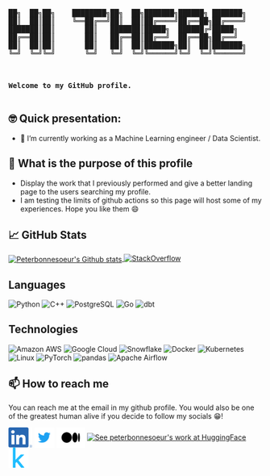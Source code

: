 <pre>
██╗  ██╗██╗    ████████╗██╗  ██╗███████╗██████╗ ███████╗    
██║  ██║██║    ╚══██╔══╝██║  ██║██╔════╝██╔══██╗██╔════╝    
███████║██║       ██║   ███████║█████╗  ██████╔╝█████╗    
██╔══██║██║       ██║   ██╔══██║██╔══╝  ██╔══██╗██╔══╝    
██║  ██║██║       ██║   ██║  ██║███████╗██║  ██║███████╗   
╚═╝  ╚═╝╚═╝       ╚═╝   ╚═╝  ╚═╝╚══════╝╚═╝  ╚═╝╚══════╝  
                                                      
                                              
 
<strong>Welcome to my GitHub profile.</strong>

</pre>

## 🤓 Quick presentation:

- 🔭 I’m currently working as a Machine Learning engineer / Data Scientist.

## 🎯 What is the purpose of this profile

- Display the work that I previously performed and give a better landing page to the users searching my profile.
- I am testing the limits of github actions so this page will host some of my experiences. Hope you like them 😄

## &#x1f4c8; **GitHub Stats** 

<a href="https://github.com/peterbonnesoeur/peterbonnesoeur">
<img align="center" src="https://github-readme-stats.vercel.app/api?username=peterbonnesoeur&show_icons=true&line_height=27&theme=merko&count_private=true" alt="Peterbonnesoeur's Github stats" />
</a>



<!--## 🏆 **Kaggle Stats** 

(Not quite there yet but working on it 🦾)

![competition](https://road-to-kaggle-grandmaster.vercel.app/api/badges/peterbonnesoeur/competition)
![dataset](https://road-to-kaggle-grandmaster.vercel.app/api/badges/peterbonnesoeur/dataset)
![notebook](https://road-to-kaggle-grandmaster.vercel.app/api/badges/peterbonnesoeur/notebook)
![discussion](https://road-to-kaggle-grandmaster.vercel.app/api/badges/peterbonnesoeur/discussion)-->
<a href="https://stackoverflow.com/users/18579772/maxime-bonnesoeur" target="_blank">
<img alt="StackOverflow"
src="https://stackoverflow-badge.vercel.app/?userID=18579772" />
</a>


## Languages

![Python](https://img.shields.io/static/v1?style=for-the-badge&message=Python&color=3776AB&logo=Python&logoColor=FFFFFF&label=)
![C++](https://img.shields.io/static/v1?style=for-the-badge&message=C%2B%2B&color=00599C&logo=C%2B%2B&logoColor=FFFFFF&label=)
![PostgreSQL](https://img.shields.io/static/v1?style=for-the-badge&message=PostgreSQL&color=4169E1&logo=PostgreSQL&logoColor=FFFFFF&label=)
![Go](https://img.shields.io/static/v1?style=for-the-badge&message=Go&color=00ADD8&logo=Go&logoColor=FFFFFF&label=)
![dbt](https://img.shields.io/static/v1?style=for-the-badge&message=dbt&color=FF694B&logo=dbt&logoColor=FFFFFF&label=)

<!--![JavaScript](https://img.shields.io/badge/-JavaScript-000?&logo=JavaScript)
<>
-![Java](https://img.shields.io/badge/-Java-000?&logo=Java&logoColor=007396)
>>![TypeScript](https://img.shields.io/badge/-TypeScript-000?&logo=TypeScript)
>>![C++](https://img.shields.io/badge/-C++-000?&logo=c%2b%2b&logoColor=00599C)
>>![SQL](https://img.shields.io/badge/-SQL-000?&logo=MySQL)
>>![Swift](https://img.shields.io/badge/-Swift-000?&logo=Swift)
-->
## Technologies

![Amazon AWS](https://img.shields.io/static/v1?style=for-the-badge&message=Amazon+AWS&color=232F3E&logo=Amazon+AWS&logoColor=FFFFFF&label=)
![Google Cloud](https://img.shields.io/static/v1?style=for-the-badge&message=Google+Cloud&color=4285F4&logo=Google+Cloud&logoColor=FFFFFF&label=)
![Snowflake](https://img.shields.io/static/v1?style=for-the-badge&message=Snowflake&color=222222&logo=Snowflake&logoColor=29B5E8&label=)
![Docker](https://img.shields.io/static/v1?style=for-the-badge&message=Docker&color=2496ED&logo=Docker&logoColor=FFFFFF&label=)
![Kubernetes](https://img.shields.io/static/v1?style=for-the-badge&message=Kubernetes&color=326CE5&logo=Kubernetes&logoColor=FFFFFF&label=)
![Linux](https://img.shields.io/static/v1?style=for-the-badge&message=Linux&color=222222&logo=Linux&logoColor=FCC624&label=)
![PyTorch](https://img.shields.io/static/v1?style=for-the-badge&message=PyTorch&color=EE4C2C&logo=PyTorch&logoColor=FFFFFF&label=)
![pandas](https://img.shields.io/static/v1?style=for-the-badge&message=pandas&color=150458&logo=pandas&logoColor=FFFFFF&label=)
![Apache Airflow](https://img.shields.io/static/v1?style=for-the-badge&message=Apache+Airflow&color=017CEE&logo=Apache+Airflow&logoColor=FFFFFF&label=)


## 📫 **How to reach me**
You can reach me at the email in my github profile. You would also be one of the greatest human alive if you decide to follow my socials 	&#x1F601;!

[<img src="https://github.com/peterbonnesoeur/peterbonnesoeur/blob/main/social/linkedin.png" height="40em" align="center" alt="Follow peterbonnesoeur on LinkedIn" title="Follow peterbonnesoeur on LinkedIn (Face reveal imminent)"/>](https://www.linkedin.com/in/maxime-bonnesoeur/?locale=en_US)
[<img src="https://github.com/peterbonnesoeur/peterbonnesoeur/blob/main/social/twitter.svg" height="40em" align="center" alt="Follow peterbonnesoeur on Twitter" title="Follow peterbonnesoeur on Twitter"/>](https://twitter.com/peterbonnesoeu)
[<img src="https://github.com/peterbonnesoeur/peterbonnesoeur/blob/main/social/medium.svg" height="40em" align="center" alt="Follow peterbonnesoeur on Medium" title="Follow peterbonnesoeur on Medium"/>](https://medium.com/@peterbonnesoeur)
[<img src="https://github.com/peterbonnesoeur/peterbonnesoeur/blob/main/social/huggingface.png" height="40em" align="center" alt="See peterbonnesoeur's work at HuggingFace" title="See peterbonnesoeur's work at HuggingFace"/>](https://www.kaggle.com/peterbonnesoeur)
[<img src="https://github.com/peterbonnesoeur/peterbonnesoeur/blob/main/social/kaggle-icon.svg" height="40em" align="center" alt="FSee peterbonnesoeur's work on Kaggle" title="See peterbonnesoeur's work on Kaggle"/>](https://huggingface.co/peterbonnesoeur)
